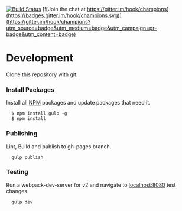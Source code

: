 [![Build Status](https://travis-ci.org/hook/champions.svg?branch=master)](https://travis-ci.org/hook/champions)
[![Join the chat at https://gitter.im/hook/champions](https://badges.gitter.im/hook/champions.svg)](https://gitter.im/hook/champions?utm_source=badge&utm_medium=badge&utm_campaign=pr-badge&utm_content=badge)

# Development

  Clone this repository with git.

### Install Packages

  Install all [NPM](https://www.npmjs.com/) packages and update packages that need it.

```
  $ npm install gulp -g
  $ npm install
```

### Publishing

  Lint, Build and publish to gh-pages branch.

```
  gulp publish
```

### Testing

  Run a webpack-dev-server for v2 and navigate to [localhost:8080](http://localhost:8080) test changes. 

```
  gulp dev
```
